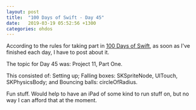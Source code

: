```yaml
---
layout: post
title:  "100 Days of Swift - Day 45"
date:   2019-03-19 05:52:56 +1300
categories: ohdos
---
```

According to the rules for taking part in [100 Days of Swift](https://www.hackingwithswift.com/100), as soon as I've finished each day, I have to post about it.

The topic for Day 45 was: Project 11, Part One.

This consisted of: Setting up; Falling boxes: SKSpriteNode, UITouch, SKPhysicsBody; and Bouncing balls: circleOfRadius.

Fun stuff. Would help to have an iPad of some kind to run stuff on, but no way I can afford that at the moment.
